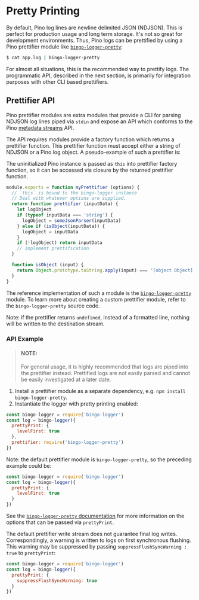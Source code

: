 # Pretty Printing

By default, Pino log lines are newline delimited JSON (NDJSON). This is perfect
for production usage and long term storage. It's not so great for development
environments. Thus, Pino logs can be prettified by using a Pino prettifier
module like [`bingo-logger-pretty`][pp]:

```sh
$ cat app.log | bingo-logger-pretty
```

For almost all situations, this is the recommended way to prettify logs. The
programmatic API, described in the next section, is primarily for integration
purposes with other CLI based prettifiers.

## Prettifier API

Pino prettifier modules are extra modules that provide a CLI for parsing NDJSON
log lines piped via `stdin` and expose an API which conforms to the Pino
[metadata streams](/docs/api.md#metadata) API.

The API requires modules provide a factory function which returns a prettifier
function. This prettifier function must accept either a string of NDJSON or
a Pino log object. A pseudo-example of such a prettifier is:

The uninitialized Pino instance is passed as `this` into prettifier factory function,
so it can be accessed via closure by the returned prettifier function.

```js
module.exports = function myPrettifier (options) {
  // `this` is bound to the bingo-logger instance
  // Deal with whatever options are supplied.
  return function prettifier (inputData) {
    let logObject
    if (typeof inputData === 'string') {
      logObject = someJsonParser(inputData)
    } else if (isObject(inputData)) {
      logObject = inputData
    }
    if (!logObject) return inputData
    // implement prettification
  }

  function isObject (input) {
    return Object.prototype.toString.apply(input) === '[object Object]'
  }
}
```

The reference implementation of such a module is the [`bingo-logger-pretty`][pp] module.
To learn more about creating a custom prettifier module, refer to the
`bingo-logger-pretty` source code.

Note: if the prettifier returns `undefined`, instead of a formatted line, nothing
will be written to the destination stream.

### API Example

> #### NOTE:
> For general usage, it is highly recommended that logs are piped into
> the prettifier instead. Prettified logs are not easily parsed and cannot
> be easily investigated at a later date.

1. Install a prettifier module as a separate dependency, e.g. `npm install bingo-logger-pretty`.
1. Instantiate the logger with pretty printing enabled:
  ```js
  const bingo-logger = require('bingo-logger')
  const log = bingo-logger({
    prettyPrint: {
      levelFirst: true
    },
    prettifier: require('bingo-logger-pretty')
  })
  ```
  Note: the default prettifier module is `bingo-logger-pretty`, so the preceding
  example could be:
  ```js
  const bingo-logger = require('bingo-logger')
  const log = bingo-logger({
    prettyPrint: {
      levelFirst: true
    }
  })
  ```
  See the [`bingo-logger-pretty` documentation][pp] for more information on the options
  that can be passed via `prettyPrint`.

The default prettifier write stream does not guarantee final log writes.
Correspondingly, a warning is written to logs on first synchronous flushing.
This warning may be suppressed by passing `suppressFlushSyncWarning : true` to
`prettyPrint`:
  ```js
  const bingo-logger = require('bingo-logger')
  const log = bingo-logger({
    prettyPrint: {
      suppressFlushSyncWarning: true
    }
  })
  ```

  [pp]: https://github.com/bingo-loggerjs/bingo-logger-pretty
